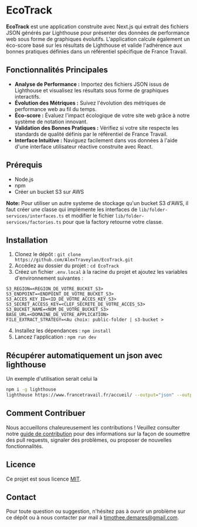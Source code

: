 # EcoTrack

**EcoTrack** est une application construite avec Next.js qui extrait des fichiers JSON générés par Lighthouse pour présenter des données de performance web sous forme de graphiques évolutifs. L'application calcule également un éco-score basé sur les résultats de Lighthouse et valide l'adhérence aux bonnes pratiques définies dans un référentiel spécifique de France Travail.

## Fonctionnalités Principales

- **Analyse de Performance :** Importez des fichiers JSON issus de Lighthouse et visualisez les résultats sous forme de graphiques interactifs.
- **Évolution des Métriques :** Suivez l'évolution des métriques de performance web au fil du temps.
- **Éco-score :** Évaluez l'impact écologique de votre site web grâce à notre système de notation innovant.
- **Validation des Bonnes Pratiques :** Vérifiez si votre site respecte les standards de qualité définis par le référentiel de France Travail.
- **Interface Intuitive :** Naviguez facilement dans vos données à l'aide d'une interface utilisateur réactive construite avec React.

## Prérequis

- Node.js
- npm
- Créer un bucket S3 sur AWS

**Note:** Pour utiliser un autre systeme de stockage qu'un bucket S3 d'AWS, il faut créer une classe qui implémente les interfaces de `lib/folder-services/interfaces.ts` et modifier le fichier `lib/folder-services/factories.ts` pour que la factory retourne votre classe.

## Installation

1. Clonez le dépôt : `git clone https://github.com/AlexTraveylan/EcoTrack.git`
2. Accédez au dossier du projet : `cd EcoTrack`
3. Créez un fichier `.env.local` à la racine du projet et ajoutez les variables d'environnement suivantes :

```
S3_REGION=<REGION_DE_VOTRE_BUCKET_S3>
S3_ENDPOINT=<ENDPOINT_DE_VOTRE_BUCKET_S3>
S3_ACCES_KEY_ID=<ID_DE_VOTRE_ACCES_KEY_S3>
S3_SECRET_ACCESS_KEY=<CLEF_SECRETE_DE_VOTRE_ACCES_S3>
S3_BUCKET_NAME=<NOM_DE_VOTRE_BUCKET_S3>
BASE_URL=<DOMAINE_DE_VOTRE_APPLICATION>
FILE_EXTRACT_STRATEGY=<Au choix: public-folder | s3-bucket >
```

4. Installez les dépendances : `npm install`
5. Lancez l'application : `npm run dev`

## Récupérer automatiquement un json avec lighthouse

Un exemple d'utilisation serait celui la

```bash
npm i -g lighthouse
lighthouse https://www.francetravail.fr/accueil/ --output="json" --output-path=".\public\home-page\accueil\4.json" --only-categories="performance" --chrome-flags="--headless" --preset="desktop"
```

## Comment Contribuer

Nous accueillons chaleureusement les contributions ! Veuillez consulter notre [guide de contribution](CONTRIBUTING.md) pour des informations sur la façon de soumettre des pull requests, signaler des problèmes, ou proposer de nouvelles fonctionnalités.

## Licence

Ce projet est sous licence [MIT](LICENSE).

## Contact

Pour toute question ou suggestion, n'hésitez pas à ouvrir un problème sur ce dépôt ou à nous contacter par mail à timothee.demares@gmail.com.
